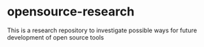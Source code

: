 # opensource-research
This is a research repository to investigate possible ways for future development of open source tools
